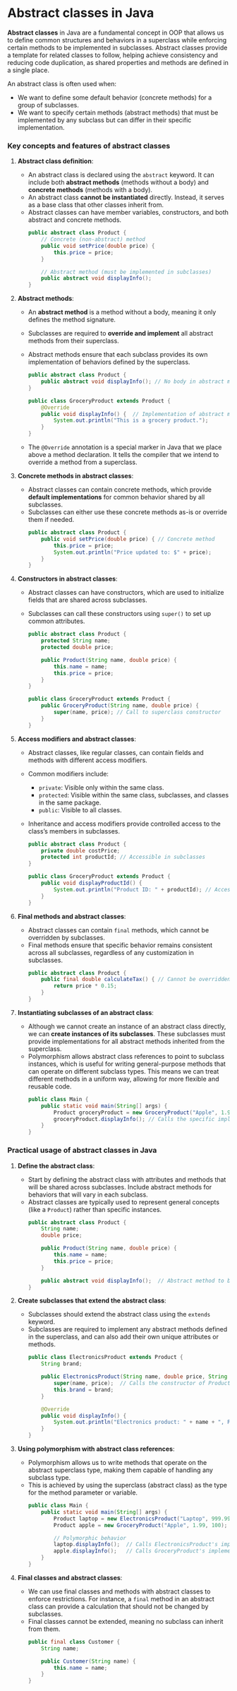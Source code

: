 # Abstract classes in Java

**Abstract classes** in Java are a fundamental concept in OOP that allows us to define common structures and behaviors in a superclass while enforcing certain methods to be implemented in subclasses. Abstract classes provide a template for related classes to follow, helping achieve consistency and reducing code duplication, as shared properties and methods are defined in a single place.

An abstract class is often used when:
- We want to define some default behavior (concrete methods) for a group of subclasses.
- We want to specify certain methods (abstract methods) that must be implemented by any subclass but can differ in their specific implementation.

### Key concepts and features of abstract classes

1. **Abstract class definition**:
   - An abstract class is declared using the `abstract` keyword. It can include both **abstract methods** (methods without a body) and **concrete methods** (methods with a body).
   - An abstract class **cannot be instantiated** directly. Instead, it serves as a base class that other classes inherit from.
   - Abstract classes can have member variables, constructors, and both abstract and concrete methods.
     ```java
     public abstract class Product {
         // Concrete (non-abstract) method
         public void setPrice(double price) {
             this.price = price;
         }

         // Abstract method (must be implemented in subclasses)
         public abstract void displayInfo();
     }
     ```

2. **Abstract methods**:
   - An **abstract method** is a method without a body, meaning it only defines the method signature.
   - Subclasses are required to **override and implement** all abstract methods from their superclass.
   - Abstract methods ensure that each subclass provides its own implementation of behaviors defined by the superclass.
     ```java
     public abstract class Product {
         public abstract void displayInfo(); // No body in abstract method
     }

     public class GroceryProduct extends Product {
         @Override
         public void displayInfo() {  // Implementation of abstract method in subclass
             System.out.println("This is a grocery product.");
         }
     }
     ```

   - The `@Override` annotation is a special marker in Java that we place above a method declaration. It tells the compiler that we intend to override a method from a superclass.

3. **Concrete methods in abstract classes**:
   - Abstract classes can contain concrete methods, which provide **default implementations** for common behavior shared by all subclasses.
   - Subclasses can either use these concrete methods as-is or override them if needed.
     ```java
     public abstract class Product {
         public void setPrice(double price) { // Concrete method
             this.price = price;
             System.out.println("Price updated to: $" + price);
         }
     }
     ```

4. **Constructors in abstract classes**:
   - Abstract classes can have constructors, which are used to initialize fields that are shared across subclasses.
   - Subclasses can call these constructors using `super()` to set up common attributes.

     ```java
     public abstract class Product {
         protected String name;
         protected double price;

         public Product(String name, double price) {
             this.name = name;
             this.price = price;
         }
     }

     public class GroceryProduct extends Product {
         public GroceryProduct(String name, double price) {
             super(name, price); // Call to superclass constructor
         }
     }
     ```

5. **Access modifiers and abstract classes**:
   - Abstract classes, like regular classes, can contain fields and methods with different access modifiers.
   - Common modifiers include:
     - `private`: Visible only within the same class.
     - `protected`: Visible within the same class, subclasses, and classes in the same package.
     - `public`: Visible to all classes.

   - Inheritance and access modifiers provide controlled access to the class’s members in subclasses.
     ```java
     public abstract class Product {
         private double costPrice;
         protected int productId; // Accessible in subclasses
     }

     public class GroceryProduct extends Product {
         public void displayProductId() {
             System.out.println("Product ID: " + productId); // Accessible because of protected modifier
         }
     }
     ```

6. **Final methods and abstract classes**:
   - Abstract classes can contain `final` methods, which cannot be overridden by subclasses.
   - Final methods ensure that specific behavior remains consistent across all subclasses, regardless of any customization in subclasses.
     ```java
     public abstract class Product {
         public final double calculateTax() { // Cannot be overridden in subclasses
             return price * 0.15;
         }
     }
     ```

7. **Instantiating subclasses of an abstract class**:
   - Although we cannot create an instance of an abstract class directly, we can **create instances of its subclasses**. These subclasses must provide implementations for all abstract methods inherited from the superclass.
   - Polymorphism allows abstract class references to point to subclass instances, which is useful for writing general-purpose methods that can operate on different subclass types. This means we can treat different methods in a uniform way, allowing for more flexible and reusable code.
     ```java
     public class Main {
         public static void main(String[] args) {
             Product groceryProduct = new GroceryProduct("Apple", 1.99);
             groceryProduct.displayInfo(); // Calls the specific implementation in GroceryProduct
         }
     }
     ```


### Practical usage of abstract classes in Java

1. **Define the abstract class**:
   - Start by defining the abstract class with attributes and methods that will be shared across subclasses. Include abstract methods for behaviors that will vary in each subclass.
   - Abstract classes are typically used to represent general concepts (like a `Product`) rather than specific instances.
     ```java
     public abstract class Product {
         String name;
         double price;

         public Product(String name, double price) {
             this.name = name;
             this.price = price;
         }

         public abstract void displayInfo();  // Abstract method to be implemented in subclasses
     }
     ```

2. **Create subclasses that extend the abstract class**:
   - Subclasses should extend the abstract class using the `extends` keyword.
   - Subclasses are required to implement any abstract methods defined in the superclass, and can also add their own unique attributes or methods.
     ```java
     public class ElectronicsProduct extends Product {
         String brand;

         public ElectronicsProduct(String name, double price, String brand) {
             super(name, price);  // Calls the constructor of Product
             this.brand = brand;
         }

         @Override
         public void displayInfo() {
             System.out.println("Electronics product: " + name + ", Price: $" + price + ", Brand: " + brand);
         }
     }
     ```

3. **Using polymorphism with abstract class references**:
   - Polymorphism allows us to write methods that operate on the abstract superclass type, making them capable of handling any subclass type.
   - This is achieved by using the superclass (abstract class) as the type for the method parameter or variable.
     ```java
     public class Main {
         public static void main(String[] args) {
             Product laptop = new ElectronicsProduct("Laptop", 999.99, "Dell");
             Product apple = new GroceryProduct("Apple", 1.99, 100);

             // Polymorphic behavior
             laptop.displayInfo();  // Calls ElectronicsProduct's implementation of displayInfo
             apple.displayInfo();   // Calls GroceryProduct's implementation of displayInfo
         }
     }
     ```

4. **Final classes and abstract classes**:
   - We can use final classes and methods with abstract classes to enforce restrictions. For instance, a `final` method in an abstract class can provide a calculation that should not be changed by subclasses.
   - Final classes cannot be extended, meaning no subclass can inherit from them.
     ```java
     public final class Customer {
         String name;

         public Customer(String name) {
             this.name = name;
         }
     }
     ```